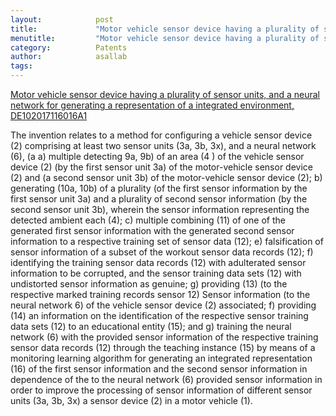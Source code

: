```yaml
---
layout:            post
title:             "Motor vehicle sensor device having a plurality of sensor units, and a neural network for generating a representation of a integrated environment"
menutitle:         "Motor vehicle sensor device having a plurality of sensor units, and a neural network for generating a representation of a integrated environment"
category:          Patents	
author:            asallab
tags:              
---
```


[Motor vehicle sensor device having a plurality of sensor units, and a neural network for
generating a representation of a integrated environment, DE102017116016A1](https://patents.google.com/patent/DE102017116016A1/en)

 The invention relates to a method for configuring a vehicle sensor device (2) comprising at least two sensor units (3a, 3b, 3x), and a neural network (6), (a a) multiple detecting 9a, 9b) of an area (4 ) of the vehicle sensor device (2) (by the first sensor unit 3a) of the motor-vehicle sensor device (2) and (a second sensor unit 3b) of the motor-vehicle sensor device (2); b) generating (10a, 10b) of a plurality (of the first sensor information by the first sensor unit 3a) and a plurality of second sensor information (by the second sensor unit 3b), wherein the sensor information representing the detected ambient each (4); c) multiple combining (11) of one of the generated first sensor information with the generated second sensor information to a respective training set of sensor data (12); e) falsification of sensor information of a subset of the workout sensor data records (12); f) identifying the training sensor data records (12) with adulterated sensor information to be corrupted, and the sensor training data sets (12) with undistorted sensor information as genuine; g) providing (13) (to the respective marked training records sensor 12) Sensor information (to the neural network 6) of the vehicle sensor device (2) associated; f) providing (14) an information on the identification of the respective sensor training data sets (12) to an educational entity (15); and g) training the neural network (6) with the provided sensor information of the respective training sensor data records (12) through the teaching instance (15) by means of a monitoring learning algorithm for generating an integrated representation (16) of the first sensor information and the second sensor information in dependence of the to the neural network (6) provided sensor information in order to improve the processing of sensor information of different sensor units (3a, 3b, 3x) a sensor device (2) in a motor vehicle (1).